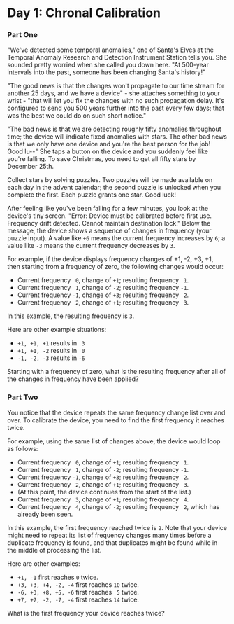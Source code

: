 # Day 1: Chronal Calibration

### Part One

"We've detected some temporal anomalies," one of Santa's Elves at the Temporal Anomaly Research and Detection Instrument Station tells you. She sounded pretty worried when she called you down here. "At 500-year intervals into the past, someone has been changing Santa's history!"

"The good news is that the changes won't propagate to our time stream for another 25 days, and we have a device" - she attaches something to your wrist - "that will let you fix the changes with no such propagation delay. It's configured to send you 500 years further into the past every few days; that was the best we could do on such short notice."

"The bad news is that we are detecting roughly fifty anomalies throughout time; the device will indicate fixed anomalies with stars. The other bad news is that we only have one device and you're the best person for the job! Good lu--" She taps a button on the device and you suddenly feel like you're falling. To save Christmas, you need to get all fifty stars by December 25th.

Collect stars by solving puzzles. Two puzzles will be made available on each day in the advent calendar; the second puzzle is unlocked when you complete the first. Each puzzle grants one star. Good luck!

After feeling like you've been falling for a few minutes, you look at the device's tiny screen. "Error: Device must be calibrated before first use. Frequency drift detected. Cannot maintain destination lock." Below the message, the device shows a sequence of changes in frequency (your puzzle input). A value like `+6` means the current frequency increases by `6`; a value like `-3` means the current frequency decreases by `3`.

For example, if the device displays frequency changes of +1, -2, +3, +1, then starting from a frequency of zero, the following changes would occur:

* Current frequency ` 0`, change of `+1`; resulting frequency ` 1`.
* Current frequency ` 1`, change of `-2`; resulting frequency `-1`.
* Current frequency `-1`, change of `+3`; resulting frequency ` 2`.
* Current frequency ` 2`, change of `+1`; resulting frequency ` 3`.

In this example, the resulting frequency is `3`.

Here are other example situations:

* `+1, +1, +1` results in ` 3`
* `+1, +1, -2` results in ` 0`
* `-1, -2, -3` results in `-6`

Starting with a frequency of zero, what is the resulting frequency after all of the changes in frequency have been applied?

### Part Two

You notice that the device repeats the same frequency change list over and over. To calibrate the device, you need to find the first frequency it reaches twice.

For example, using the same list of changes above, the device would loop as follows:

* Current frequency ` 0`, change of `+1`; resulting frequency ` 1`.
* Current frequency ` 1`, change of `-2`; resulting frequency `-1`.
* Current frequency `-1`, change of `+3`; resulting frequency ` 2`.
* Current frequency ` 2`, change of `+1`; resulting frequency ` 3`.
* (At this point, the device continues from the start of the list.)
* Current frequency ` 3`, change of `+1`; resulting frequency ` 4`.
* Current frequency ` 4`, change of `-2`; resulting frequency ` 2`, which has already been seen.

In this example, the first frequency reached twice is `2`. Note that your device might need to repeat its list of frequency changes many times before a duplicate frequency is found, and that duplicates might be found while in the middle of processing the list.

Here are other examples:

* `+1, -1` first reaches `0` twice.
* `+3, +3, +4, -2, -4` first reaches `10` twice.
* `-6, +3, +8, +5, -6` first reaches ` 5` twice.
* `+7, +7, -2, -7, -4` first reaches `14` twice.

What is the first frequency your device reaches twice?